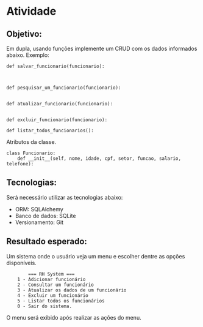 # Atividade

## Objetivo:
Em dupla, usando funções implemente um CRUD com os dados informados abaixo.
Exemplo:
```
def salvar_funcionario(funcionario):



def pesquisar_um_funcionario(funcionario):


def atualizar_funcionario(funcionario):


def excluir_funcionario(funcionario):

def listar_todos_funcionarios():

```

Atributos da classe.

```
class Funcionario:
    def __init__(self, nome, idade, cpf, setor, funcao, salario, telefone):
```

## Tecnologias:
Será necessário utilizar as tecnologias abaixo:
- ORM: SQLAlchemy
- Banco de dados: SQLite
- Versionamento: Git

## Resultado esperado:
Um sistema onde o usuário veja um menu e escolher dentre as opções disponíveis.

```
        === RH System ===
    1 - Adicionar funcionário
    2 - Consultar um funcionário
    3 - Atualizar os dados de um funcionário
    4 - Excluir um funcionário
    5 - Listar todos os funcionários
    0 - Sair do sistema.
```

O menu será exibido após realizar as ações do menu.
